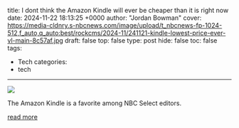 title: I dont think the Amazon Kindle will ever be cheaper than it is right now
date: 2024-11-22 18:13:25 +0000
author: "Jordan Bowman"
cover: https://media-cldnry.s-nbcnews.com/image/upload/t_nbcnews-fp-1024-512,f_auto,q_auto:best/rockcms/2024-11/241121-kindle-lowest-price-ever-vl-main-8c57af.jpg
draft: false
top: false
type: post
hide: false
toc: false
tags:
  - Tech
categories:
  - tech
---

![](https://media-cldnry.s-nbcnews.com/image/upload/t_nbcnews-fp-1024-512,f_auto,q_auto:best/rockcms/2024-11/241121-kindle-lowest-price-ever-vl-main-8c57af.jpg)

The Amazon Kindle is a favorite among NBC Select editors.

[read more](https://www.nbcnews.com/select/shopping/amazon-kindle-lowest-price-sale-rcna181379)

